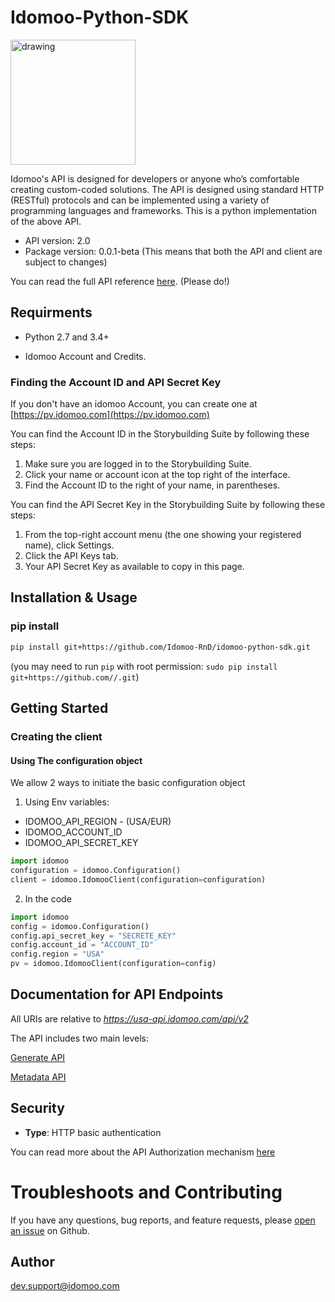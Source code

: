 # Idomoo-Python-SDK

<img src="https://blog.idomoo.com/hs-fs/hub/433650/file-2115299887-png/new_logo_in_PNG.fw.png?t=1518623729465&width=673&name=new_logo_in_PNG.fw.png" alt="drawing" style="width: 200px;"/>


Idomoo's API is designed for developers or anyone who’s comfortable creating custom-coded solutions.
The API is designed using standard HTTP (RESTful) protocols and can be implemented using a variety of programming languages and frameworks.
This is a python implementation of the above API.

- API version: 2.0
- Package version: 0.0.1-beta (This means that both the API and client are subject to changes)

You can read the full API reference [here](https://academy.idomoo.com/support/home). (Please do!)
## Requirments
 - Python 2.7 and 3.4+

 - Idomoo Account and Credits.

### Finding the Account ID and API Secret Key
If you don't have an idomoo Account, you can create one at [https://pv.idomoo.com](https://pv.idomoo.com)

You can find the Account ID in the Storybuilding Suite by following these steps:

1. Make sure you are logged in to the Storybuilding Suite.
2. Click your name or account icon at the top right of the interface.
3. Find the Account ID to the right of your name, in parentheses.

You can find the API Secret Key in the Storybuilding Suite by following these steps:

1. From the top-right account menu (the one showing your registered name), click Settings.
2. Click the API Keys tab.
3. Your API Secret Key as available to copy in this page.


## Installation & Usage

### pip install


```sh
pip install git+https://github.com/Idomoo-RnD/idomoo-python-sdk.git
```
(you may need to run `pip` with root permission: `sudo pip install git+https://github.com//.git`)

## Getting Started

### Creating the client 

#### Using The configuration object
We allow 2 ways to initiate the basic configuration object

1) Using Env variables:

* IDOMOO_API_REGION - (USA/EUR)
* IDOMOO_ACCOUNT_ID
* IDOMOO_API_SECRET_KEY

```python
import idomoo
configuration = idomoo.Configuration()
client = idomoo.IdomooClient(configuration=configuration)
```

2) In the code
```python
import idomoo
config = idomoo.Configuration()
config.api_secret_key = "SECRETE_KEY"
config.account_id = "ACCOUNT_ID"
config.region = "USA"
pv = idomoo.IdomooClient(configuration=config)
```
## Documentation for API Endpoints
All URIs are relative to *https://usa-api.idomoo.com/api/v2*

The API includes two main levels:

[Generate API](docs/GenerateApi.md)

[Metadata API](docs/MetadataApi.md)

## Security
- **Type**: HTTP basic authentication

You can read more about the API Authorization mechanism [here](docs/Security.md)


# Troubleshoots and Contributing
If you have any questions, bug reports, and feature requests, please [open an issue](https://github.com/Idomoo-RnD/idomoo-python-sdk/issues/new) on Github.

## Author

dev.support@idomoo.com

